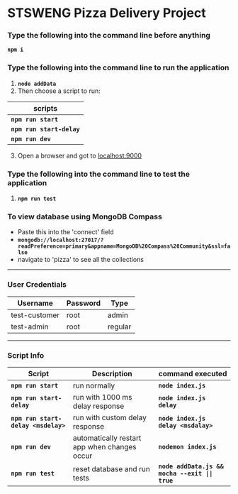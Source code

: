 # STSWENG Pizza Delivery Project
### Type the following into the command line before anything
**`npm i`**
### Type the following into the command line to run the application
1. **`node addData`**
2. Then choose a script to run:

| scripts                   |
| ------------------------- |
| **`npm run start`**       |
| **`npm run start-delay`** |
| **`npm run dev`**         |

3. Open a browser and got to [localhost:9000](http://localhost:9000)

### Type the following into the command line to test the application
1. **`npm run test`**

### To view database using MongoDB Compass
-   Paste this into the 'connect' field
-   **`mongodb://localhost:27017/?readPreference=primary&appname=MongoDB%20Compass%20Community&ssl=false`**
-   navigate to 'pizza' to see all the collections

---

### User Credentials
| Username      | Password | Type    |
| ------------- | -------- | ------- |
| test-customer | root     | admin   |
| test-admin    | root     | regular |

---

### Script Info
| Script                              | Description                                  | command executed                                |
| ----------------------------------- | -------------------------------------------- | ----------------------------------------------- |
| **`npm run start`**                 | run normally                                 | **`node index.js`**                             |
| **`npm run start-delay`**           | run with 1000 ms delay response              | **`node index.js delay`**                       |
| **`npm run start-delay <msdelay>`** | run with custom delay response               | **`node index.js delay <msdalay>`**             |
| **`npm run dev`**                   | automatically restart app when changes occur | **`nodemon index.js`**                          |
| **`npm run test`**                  | reset database and run tests                 | **`node addData.js && mocha --exit \|\| true`** |
